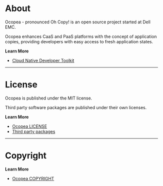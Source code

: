 # About

Ocopea - pronounced Oh Copy! is an open source project started at Dell EMC. 

Ocopea enhances CaaS and PaaS platforms with the concept of application copies,
providing developers with easy access to fresh application states.

**Learn More**

* [Cloud Native Developer Toolkit](https://ocopea.github.io/)

---

# License
Ocopea is published under the MIT license.

Third party software packages are published under their own licenses.

**Learn More**

* [Ocopea LICENSE](LICENSE)
* [Third party packages](Third_party_packages)

---

# Copyright

**Learn More**

* [Ocopea COPYRIGHT](COPYRIGHT)


